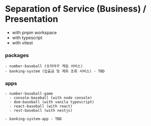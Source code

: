 # Separation of Service (Business) / Presentation

- with pnpm workspace
- with typescript
- with vitest

### packages

```
- number-baseball (숫자야구 게임 서비스)
- banking-system (입출금 및 계좌 조회 서비스) - TBD
```

### apps

```
- number-baseball-game
  - console-baseball (with node console)
  - dom-baseball (with vanila typescript)
  - react-baseball (with react)
  - rest-baseball (with nestjs)

- banking-system-app - TBD
```
